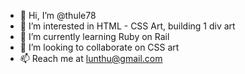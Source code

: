- 👋 Hi, I’m @thule78
- 👀 I’m interested in HTML - CSS Art, building 1 div art
- 🌱 I’m currently learning Ruby on Rail
- 💞️ I’m looking to collaborate on CSS art
- 📫 Reach me at lunthu@gmail.com

<!---
thule78/thule78 is a ✨ special ✨ repository because its `README.md` (this file) appears on your GitHub profile.
You can click the Preview link to take a look at your changes.
--->
